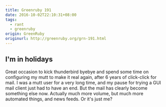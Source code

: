 ```yaml
---
title: Greenruby 191
date: 2016-10-02T22:10:31+08:00
tags:
  - rant
  - greenruby
origin: GreenRuby
originurl: http://greenruby.org/grn-191.html
---
```

## I'm in holidays

Great occasion to kick thunderbird byebye and spend some time on configuring
my mutt to make it real again, after 6 years of click-click for mail. I was a
mutt user for a very long time, and my pause for trying a GUI mail client just
had to have an end. But the mail has clearly become something else now.
Actually much more volume, but much more automated things, and news feeds. Or
it's just me?
